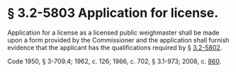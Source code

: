 # § 3.2-5803 Application for license.

<p>Application for a license as a licensed public weighmaster shall be made upon a form provided by the Commissioner and the application shall furnish evidence that the applicant has the qualifications required by § <a href='http://law.lis.virginia.gov/vacode/3.2-5802/'>3.2-5802</a>.</p><p>Code 1950, § 3-709.4; 1962, c. 126; 1966, c. 702, § 3.1-973; 2008, c. <a href='http://lis.virginia.gov/cgi-bin/legp604.exe?081+ful+CHAP0860'>860</a>.</p>